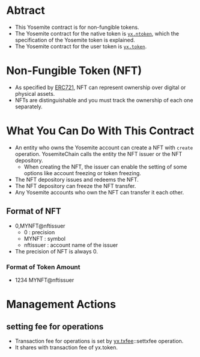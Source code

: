 # Abtract
* This Yosemite contract is for non-fungible tokens.
* The Yosemite contract for the native token is [`yx.ntoken`](../../contracts/yx.ntoken/README.md), which the specification of the Yosemite token is explained.
* The Yosemite contract for the user token is [`yx.token`](../../contracts/yx.token/README.md).

# Non-Fungible Token (NFT) 
* As specified by [ERC721](https://github.com/ethereum/EIPs/issues/721), NFT can represent ownership over digital or physical assets.
* NFTs are distinguishable and you must track the ownership of each one separately.

# What You Can Do With This Contract
* An entity who owns the Yosemite account can create a NFT with `create` operation. YosemiteChain calls the entity the NFT issuer or the NFT depository.
   * When creating the NFT, the issuer can enable the setting of some options like account freezing or token freezing.
* The NFT depository issues and redeems the NFT.
* The NFT depository can freeze the NFT transfer.
* Any Yosemite accounts who own the NFT can transfer it each other.

## Format of NFT
* 0,MYNFT@nftissuer
   * 0 : precision
   * MYNFT : symbol
   * nftissuer : account name of the issuer
* The precision of NFT is always 0.

### Format of Token Amount
* 1234 MYNFT@nftissuer


# Management Actions

## setting fee for operations
* Transaction fee for operations is set by [yx.txfee](../../contracts/yx.txfee/)::settxfee operation.
* It shares with transaction fee of yx.token.
